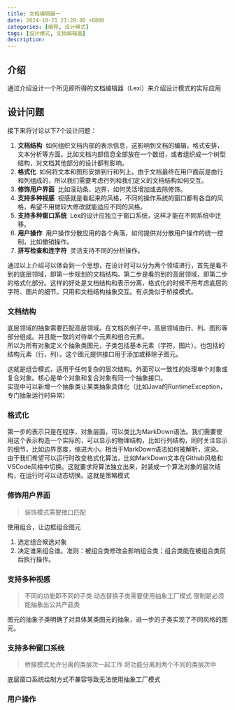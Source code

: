 ```yaml
---
title: 文档编辑器一
date: 2024-10-21 21:28:00 +0800
categories: [编程, 设计模式]
tags: [设计模式, 文档编辑器]     
description: 
---
```

## 介绍
通过介绍设计一个所见即所得的文档编辑器（Lexi）来介绍设计模式的实际应用

## 设计问题  
接下来将讨论以下7个设计问题：
1) **文档结构** &nbsp;如何组织文档内部的表示信息，这影响到文档的编辑，格式安排，文本分析等方面。比如文档内部信息全部放在一个数组，或者组织成一个树型结构，对文档其他部分的设计都有影响。  
2) **格式化** &nbsp;如何将文本和图形安排到行和列上。由于文档最终在用户面前是由行和列组成的，所以我们需要考虑行列和我们定义的文档结构如何交互。    
3) **修饰用户界面** &nbsp;比如滚动条、边界，如何灵活增加或去除修饰。    
4) **支持多种视感** &nbsp;视感就是看起来的风格，不同的操作系统的窗口都有各自的风格，希望不用做较大修改就能适应不同的风格。  
5) **支持多种窗口系统** &nbsp;Lex的设计应独立于窗口系统，这样才能在不同系统中迁移。    
6) **用户操作** &nbsp;用户操作分散应用的各个角落，如何提供对分散用户操作的统一控制，比如撤销操作。  
7) **拼写检查和连字符** &nbsp;灵活支持不同的分析操作。

通过以上介绍可以体会到一个思想，在设计时可以分为两个领域进行，首先是看不到的底层领域，即第一步规划的文档结构。第二步是看的到的高层领域，即第二步的格式化部分。这样的好处是文档结构和表示分离，格式化的时候不用考虑底层的字符、图片的细节。只用和文档结构抽象交互。有点类似于桥接模式。  

### 文档结构
底层领域的抽象需要匹配高层领域。在文档的例子中，高层领域由行、列、图形等部分组成。并且能一致的对待单个元素和组合元素。  
所以为所有对象定义个抽象类图元，子类包括基本元素（字符，图片）。也包括的结构元素（行，列）。这个图元提供接口用于添加或移除子图元。  

这就是组合模式，适用于任何复杂的层次结构。外面可以一致性的处理单个对象或复合对象。核心是单个对象和复合对象有同一个抽象接口。      
实现中可以新增一个抽象类让某类抽象具体化（比如Java的RuntimeException，专门抽象运行时异常）    

### 格式化
第一步的表示只是在程序，对象层面，可以类比为MarkDown语法。我们需要使用这个表示构造一个实际的，可以显示的物理结构，比如行列结构，同时关注显示的细节，比如边界宽度，缩进大小。相当于MarkDown语法如何被解析，渲染。  
由于我们希望可以运行时改变格式化算法，比如MarkDown文本在Github风格和VSCode风格中切换。这就要求将算法独立出来，封装成一个算法对象的层次结构，在运行时可以动态切换。这就是策略模式

### 修饰用户界面
>装饰模式需要接口匹配

使用组合，让边框组合图元
1) 选定组合候选对象  
2) 决定谁来组合谁。准则：被组合类修改会影响组合类；组合类能在被组合类前后执行操作。  

### 支持多种视感
>不同的功能即不同的子类
>动态替换子类需要使用抽象工厂模式
>限制是必须能抽象出公共产品类

图元的抽象子类明确了对具体某类图元的抽象，进一步的子类实现了不同风格的图元。

### 支持多种窗口系统
>桥接模式允许分离的类层次一起工作
>将功能分离到两个不同的类层次中

底层窗口系统绘制方式不兼容导致无法使用抽象工厂模式


### 用户操作

